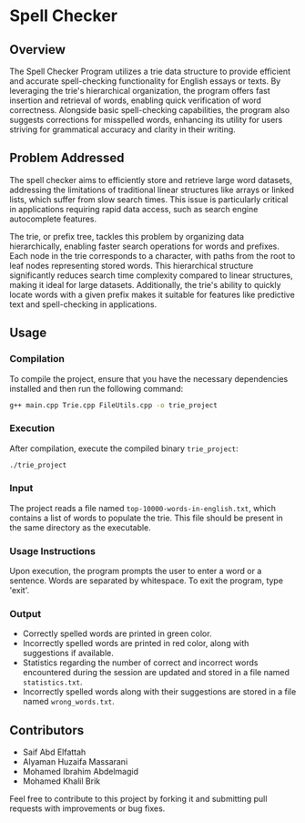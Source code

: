 # Spell Checker

## Overview

The Spell Checker Program utilizes a trie data structure to provide efficient and accurate spell-checking functionality for English essays or texts. By leveraging the trie's hierarchical organization, the program offers fast insertion and retrieval of words, enabling quick verification of word correctness. Alongside basic spell-checking capabilities, the program also suggests corrections for misspelled words, enhancing its utility for users striving for grammatical accuracy and clarity in their writing. 

## Problem Addressed
The spell checker aims to efficiently store and retrieve large word datasets, addressing the limitations of traditional linear structures like arrays or linked lists, which suffer from slow search times. This issue is particularly critical in applications requiring rapid data access, such as search engine autocomplete features.

The trie, or prefix tree, tackles this problem by organizing data hierarchically, enabling faster search operations for words and prefixes. Each node in the trie corresponds to a character, with paths from the root to leaf nodes representing stored words. This hierarchical structure significantly reduces search time complexity compared to linear structures, making it ideal for large datasets. Additionally, the trie's ability to quickly locate words with a given prefix makes it suitable for features like predictive text and spell-checking in applications.

## Usage

### Compilation

To compile the project, ensure that you have the necessary dependencies installed and then run the following command:

```bash
g++ main.cpp Trie.cpp FileUtils.cpp -o trie_project
```

### Execution

After compilation, execute the compiled binary `trie_project`:

```bash
./trie_project
```

### Input

The project reads a file named `top-10000-words-in-english.txt`, which contains a list of words to populate the trie. This file should be present in the same directory as the executable.

### Usage Instructions

Upon execution, the program prompts the user to enter a word or a sentence. Words are separated by whitespace. To exit the program, type 'exit'.

### Output

- Correctly spelled words are printed in green color.
- Incorrectly spelled words are printed in red color, along with suggestions if available.
- Statistics regarding the number of correct and incorrect words encountered during the session are updated and stored in a file named `statistics.txt`.
- Incorrectly spelled words along with their suggestions are stored in a file named `wrong_words.txt`.

## Contributors
- Saif Abd Elfattah 
- Alyaman Huzaifa Massarani 
- Mohamed Ibrahim Abdelmagid 
- Mohamed Khalil Brik

Feel free to contribute to this project by forking it and submitting pull requests with improvements or bug fixes.

